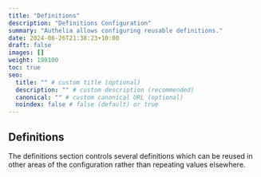 ```yaml
---
title: "Definitions"
description: "Definitions Configuration"
summary: "Authelia allows configuring reusable definitions."
date: 2024-06-26T21:38:23+10:00
draft: false
images: []
weight: 199100
toc: true
seo:
  title: "" # custom title (optional)
  description: "" # custom description (recommended)
  canonical: "" # custom canonical URL (optional)
  noindex: false # false (default) or true
---
```


## Definitions

The definitions section controls several definitions which can be reused in other areas of the configuration rather than
repeating values elsewhere.
